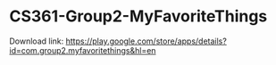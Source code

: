 # CS361-Group2-MyFavoriteThings
Download link: https://play.google.com/store/apps/details?id=com.group2.myfavoritethings&hl=en
